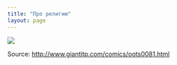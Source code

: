 ```yaml
---
title: "Про религию"
layout: page 
---
```

![](http://www.giantitp.com/comics/images/oots0081.gif)

Source: <http://www.giantitp.com/comics/oots0081.html>
